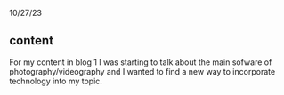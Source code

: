 10/27/23


## content
For my content in blog 1 I was starting to talk about the main sofware of photography/videography and I wanted to find a new way to incorporate technology into my topic.
